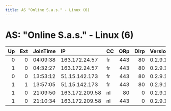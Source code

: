 ```yaml
---
title: AS "Online S.a.s." - Linux (6)
---
```


# AS: "Online S.a.s." - Linux (6)

|   Up |   Ext | JoinTime   | IP             | CC   |   ORp |   Dirp | Version   | Contact                   | Nickname   |   eFamMembers |
|-----:|------:|:-----------|:---------------|:-----|------:|-------:|:----------|:--------------------------|:-----------|--------------:|
|    0 |     0 | 04:09:38   | 163.172.24.57  | fr   |   443 |     80 | 0.2.9.11  | None                      | awoooooo   |             1 |
|    1 |     0 | 04:32:27   | 163.172.24.57  | fr   |   443 |     80 | 0.2.9.11  | None                      | awoooooo   |             1 |
|    0 |     0 | 13:53:12   | 51.15.142.173  | fr   |   443 |     80 | 0.2.9.11  | keybase.io/binaryevolved  | BEExit1    |             1 |
|    1 |     1 | 13:57:05   | 51.15.142.173  | fr   |   443 |     80 | 0.2.9.11  | https://keybase.io/binary | BEExit1    |             1 |
|    1 |     0 | 21:09:50   | 163.172.209.58 | nl   |    80 |      0 | 0.2.9.11  | None                      | Unnamed    |             1 |
|    1 |     0 | 21:10:34   | 163.172.209.58 | nl   |   443 |      0 | 0.2.9.11  | None                      | Unnamed    |             1 |
